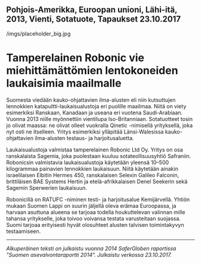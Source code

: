 Pohjois-Amerikka, Euroopan unioni, Lähi-itä, 2013, Vienti, Sotatuote, Tapaukset
23.10.2017
-
/imgs/placeholder_big.jpg


# Tamperelainen Robonic vie miehittämättömien lentokoneiden laukaisimia maailmalle

Suomesta viedään kauko-ohjattavien ilma-alusten eli niin kutsuttujen lennokkien katapultti-laukaisualustoja eri puolille maailmaa. Niitä on viety esimerkiksi Ranskaan, Kanadaan ja useana eri vuotena Saudi-Arabiaan. Vuonna 2013 niille myönnettiin vientilupa Iso-Britanniaan. Sotatuotteet tosin jo olivat maassa: ne olivat olleet vuokralla Qinetic -nimisellä yrityksellä, joka nyt osti ne itselleen. Yritys esimerkiksi ylläpitää Länsi-Walesissa kauko-ohjattavien ilma-alusten testaus- ja harjoitusaluetta.

Laukaisualustoja valmistaa tamperelainen Robonic Ltd Oy. Yritys on osa ranskalaista Sagemia, joka puolestaan kuuluu sotateollisuusyhtiö Safraniin. Robonicsin valmistavia laukaisualustoja käytetään yleensä 10–500 kilogrammaa painavien lennokkien laukaisuun. Niitä käytetään ainakin israelilaisen Elbitin Hermes 450, ranskalaisen Selexin Galileo Falconin, brittiläisen BAE Systems Hertin ja etelä-afrikkalaisen Denel Seekerin sekä Sagemin Sperwerien laukaisuun.

Robonicillä on RATUFC -niminen testi- ja harjoitusalue Kemijärvellä. Yhtiön mukaan Suomen Lappi on suurin jäljellä oleva erämaa Euroopassa, ja harvaan asuttuna alueena se tarjoaa todella houkuttelevan valinnan mille tahansa yritykselle, joka toivoo voivansa testata varusteitaan suojassa. Suomi tarjoaa erityisesti hyvät olosuhteet alusten talvisen toimintakyvyn testaamiseen. 

***

*Alkuperäinen teksti on julkaistu vuonna 2014 SaferGloben raportissa "Suomen asevalvontaraportti 2014".
Julkaistu verkossa 23.10.2017.*